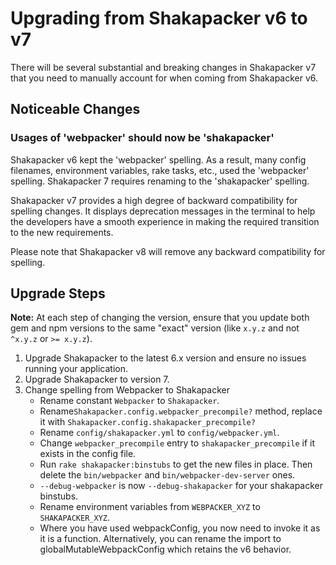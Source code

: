# Upgrading from Shakapacker v6 to v7

There will be several substantial and breaking changes in Shakapacker v7 that you need to manually account for when coming from Shakapacker v6.

## Noticeable Changes

### Usages of 'webpacker' should now be 'shakapacker'

Shakapacker v6 kept the 'webpacker' spelling. As a result, many config filenames, environment variables, rake tasks, etc., used the 'webpacker' spelling. Shakapacker 7 requires renaming to the 'shakapacker' spelling.

Shakapacker v7 provides a high degree of backward compatibility for spelling changes. It displays deprecation messages in the terminal to help the developers have a smooth experience in making the required transition to the new requirements.

Please note that Shakapacker v8 will remove any backward compatibility for spelling.

## Upgrade Steps

**Note:** At each step of changing the version, ensure that you update both gem and npm versions to the same "exact" version (like `x.y.z` and not `^x.y.z` or `>= x.y.z`).

1. Upgrade Shakapacker to the latest 6.x version and ensure no issues running your application. 
2. Upgrade Shakapacker to version 7.
3. Change spelling from Webpacker to Shakapacker
    - Rename constant `Webpacker` to `Shakapacker`.
    - Rename`Shakapacker.config.webpacker_precompile?` method, replace it with `Shakapacker.config.shakapacker_precompile?`
    - Rename `config/shakapacker.yml` to `config/webpacker.yml`.
    - Change `webpacker_precompile` entry to `shakapacker_precompile` if it exists in the config file.
    - Run `rake shakapacker:binstubs` to get the new files in place. Then delete the `bin/webpacker` and `bin/webpacker-dev-server` ones.
    - `--debug-webpacker` is now `--debug-shakapacker` for your shakapacker binstubs.
    - Rename environment variables from `WEBPACKER_XYZ` to `SHAKAPACKER_XYZ`.
    - Where you have used webpackConfig, you now need to invoke it as it is a function. Alternatively, you can rename the import to globalMutableWebpackConfig which retains the v6 behavior.
